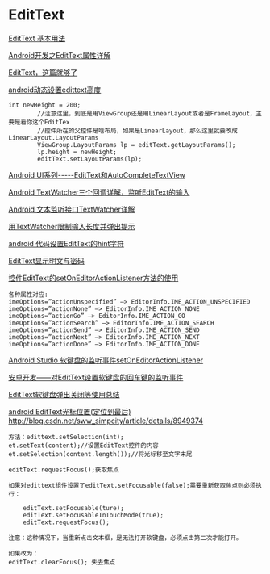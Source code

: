 EditText
===

[EditText 基本用法](https://www.cnblogs.com/yishaochu/p/5785234.html)  

[Android开发之EditText属性详解](http://www.cnblogs.com/weixing/p/3257058.html)  

[EditText，这篇就够了](https://blog.csdn.net/thanksforandroid/article/details/70859894)  

[android动态设置edittext高度](http://www.debugease.com/android/3534991.html)  
~~~
int newHeight = 200;
        //注意这里，到底是用ViewGroup还是用LinearLayout或者是FrameLayout，主要是看你这个EditTex
        //控件所在的父控件是啥布局，如果是LinearLayout，那么这里就要改成LinearLayout.LayoutParams
        ViewGroup.LayoutParams lp = editText.getLayoutParams();
        lp.height = newHeight;
        editText.setLayoutParams(lp);
~~~

[Android UI系列-----EditText和AutoCompleteTextView](https://www.cnblogs.com/xiaoluo501395377/p/3411359.html)  

[Android TextWatcher三个回调详解，监听EditText的输入](https://blog.csdn.net/zengsidou/article/details/78665301)  

[Android 文本监听接口TextWatcher详解](https://blog.csdn.net/zhuwentao2150/article/details/51546773)  

[用TextWatcher限制输入长度并弹出提示](https://blog.csdn.net/max2005/article/details/78325009)  

[android 代码设置EditText的hint字符](https://blog.csdn.net/bzlj2912009596/article/details/79549312)  

[EditText显示明文与密码](https://www.cnblogs.com/liunanjava/p/5744088.html)  

[控件EditText的setOnEditorActionListener方法的使用](https://blog.csdn.net/u010041075/article/details/65445043)  
~~~
各种属性对应:
imeOptions=”actionUnspecified” –> EditorInfo.IME_ACTION_UNSPECIFIED
imeOptions=”actionNone” –> EditorInfo.IME_ACTION_NONE
imeOptions=”actionGo” –> EditorInfo.IME_ACTION_GO
imeOptions=”actionSearch” –> EditorInfo.IME_ACTION_SEARCH
imeOptions=”actionSend” –> EditorInfo.IME_ACTION_SEND
imeOptions=”actionNext” –> EditorInfo.IME_ACTION_NEXT
imeOptions=”actionDone” –> EditorInfo.IME_ACTION_DONE
~~~

[Android Studio 软键盘的监听事件setOnEditorActionListener](https://blog.csdn.net/i_love_program__19/article/details/80135946)  


[安卓开发——对EditText设置软键盘的回车键的监听事件](https://blog.csdn.net/qq_28484355/article/details/51307016)  


[EditText软键盘弹出关闭等使用总结](https://blog.csdn.net/lnn368/article/details/51201148)  

[android EditText光标位置(定位到最后)](https://www.cnblogs.com/jenson138/p/4342699.html)  
http://blog.csdn.net/sww_simpcity/article/details/8949374  

~~~
方法：edittext.setSelection(int);
et.setText(content);//设置EditText控件的内容
et.setSelection(content.length());//将光标移至文字末尾

editText.requestFocus();获取焦点

如果对edittext组件设置了editText.setFocusable(false);需要重新获取焦点则必须执行：

    editText.setFocusable(ture);
    editText.setFocusableInTouchMode(true);
    editText.requestFocus();

注意：这种情况下，当重新点击文本框，是无法打开软键盘，必须点击第二次才能打开。

如果改为：
editText.clearFocus(); 失去焦点
~~~










